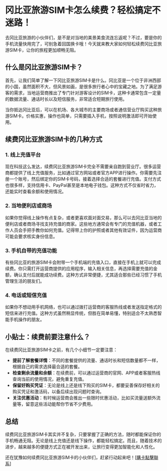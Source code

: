 # 冈比亚旅游SIM卡怎么续费？轻松搞定不迷路！

去冈比亚旅游的小伙伴们，是不是对当地的美景美食流连忘返呢？不过，要是你的手机流量快用完了，可别急着回国换卡哦！今天就来教大家如何轻松续费冈比亚旅游SIM卡，让你的旅程更加顺畅无阻。

## 什么是冈比亚旅游SIM卡？

首先，让我们简单了解一下冈比亚旅游SIM卡是什么。冈比亚是一个位于非洲西部的小国，虽然面积不大，但风景如画，是很多旅行者心中的宝藏之地。为了满足游客的需求，当地运营商推出了专门针对游客设计的SIM卡，这种卡通常包含一定量的数据流量、通话时长以及短信服务，非常适合短期旅行使用。

当你抵达冈比亚后，可以在机场、各大城市的主要商场或者通信营业厅购买这种旅游SIM卡。价格实惠，操作也简单，只需要插入手机，按照说明激活即可开始使用。

## 续费冈比亚旅游SIM卡的几种方式

### 1. 线上充值平台

现在科技这么发达，续费冈比亚旅游SIM卡完全不需要亲自跑到营业厅。很多运营商都提供了线上充值服务，比如通过官方网站或者官方APP进行操作。你需要先注册一个账号，然后绑定你的SIM卡号码，接着选择合适的套餐进行充值。支付方式也很多样，支持信用卡、PayPal甚至是本地电子钱包。这种方式不仅省时省力，还能实时查看余额和使用情况。

### 2. 当地便利店或商场

如果你觉得线上操作有点复杂，或者更喜欢面对面交易，那么可以去冈比亚当地的便利店或者商场寻找支持充值的商家。这些地方通常会有专门的充值机器，或者工作人员会手把手教你如何充值。记得带上你的护照或者其他有效证件，因为运营商可能会要求核实身份信息。

### 3. 手机自带的充值功能

有些冈比亚的旅游SIM卡会附带一个手机端的充值入口，直接在手机上就可以完成续费。你只需打开运营商提供的应用程序，输入相关信息，再选择需要充值的金额，确认支付后就能成功续费。这种方式非常便捷，尤其适合那些已经习惯了手机管理生活的朋友们。

### 4. 电话或短信充值

如果你不想动用手机网络，也可以通过拨打运营商的客服热线或者发送指定格式的短信来进行充值。这种方式虽然稍显传统，但胜在简单易懂，特别适合不太熟悉智能手机操作的朋友。

## 小贴士：续费前要注意什么？

在续费冈比亚旅游SIM卡之前，有几个小细节一定要注意：

- **提前了解套餐详情**：不同的套餐提供的流量、通话时长和短信数量都不一样，根据自己的需求选择最合适的套餐。
- **检查剩余流量和余额**：在续费前，可以通过运营商的官网、APP或者客服热线查询当前的使用情况，避免重复充值。
- **保留好购买凭证**：无论是线上还是线下购买的SIM卡，都要妥善保存好相关的购买凭证和激活码，以备后续出现问题时查询。
- **关注优惠活动**：有时候运营商会推出一些限时优惠活动，比如买流量送额外流量等，留意这些活动能帮你节省不少费用。

## 总结

续费冈比亚旅游SIM卡其实并不复杂，只要掌握了正确的方法，随时都能保证你的手机畅通无阻。无论是线上充值还是线下操作，都能轻松搞定。而且，随着技术的进步，越来越多的便捷方式正在被开发出来，让旅行变得更加智能化和人性化。

还在犹豫如何续费冈比亚旅游SIM卡的小伙伴们，赶紧行动起来吧！[[購卡點擊聯系](https://t.me/s/esim1088)]